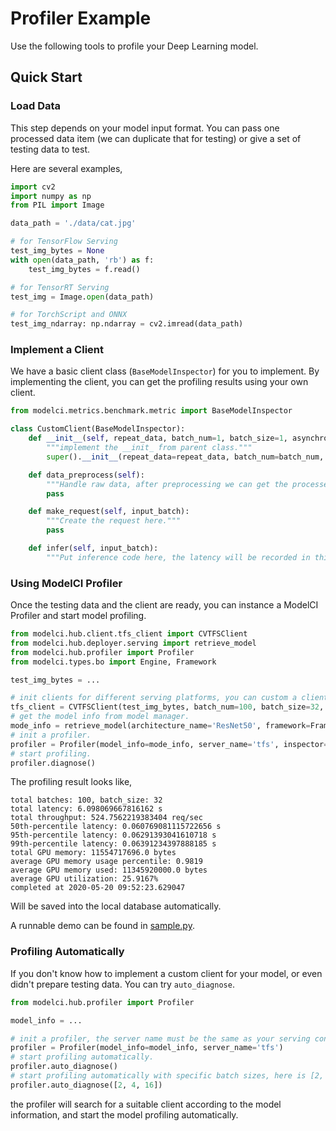 # Profiler Example

Use the following tools to profile your Deep Learning model.

## Quick Start 

### Load Data

This step depends on your model input format. You can pass one processed data item (we can duplicate that for testing) or give a set of testing data to test.

Here are several examples,

```python
import cv2
import numpy as np
from PIL import Image

data_path = './data/cat.jpg'

# for TensorFlow Serving
test_img_bytes = None
with open(data_path, 'rb') as f:
    test_img_bytes = f.read()

# for TensorRT Serving
test_img = Image.open(data_path)

# for TorchScript and ONNX
test_img_ndarray: np.ndarray = cv2.imread(data_path)
```

### Implement a Client

We have a basic client class (`BaseModelInspector`) for you to implement. By implementing the client, you can get the profiling results using your own client. 

```python
from modelci.metrics.benchmark.metric import BaseModelInspector

class CustomClient(BaseModelInspector):
    def __init__(self, repeat_data, batch_num=1, batch_size=1, asynchronous=None):
        """implement the __init_ from parent class."""
        super().__init__(repeat_data=repeat_data, batch_num=batch_num, batch_size=batch_size, asynchronous=asynchronous)

    def data_preprocess(self):
        """Handle raw data, after preprocessing we can get the processed_data, which is using for benchmarking."""
        pass

    def make_request(self, input_batch):
        """Create the request here."""
        pass

    def infer(self, input_batch):
        """Put inference code here, the latency will be recorded in this block."""
```

### Using ModelCI Profiler

Once the testing data and the client are ready, you can instance a ModelCI Profiler and start model profiling.

```python
from modelci.hub.client.tfs_client import CVTFSClient
from modelci.hub.deployer.serving import retrieve_model
from modelci.hub.profiler import Profiler
from modelci.types.bo import Engine, Framework

test_img_bytes = ...

# init clients for different serving platforms, you can custom a client by implementing the BaseModelInspector class.
tfs_client = CVTFSClient(test_img_bytes, batch_num=100, batch_size=32, asynchronous=False)
# get the model info from model manager.
mode_info = retrieve_model(architecture_name='ResNet50', framework=Framework.PYTORCH, engine=Engine.TORCHSCRIPT)
# init a profiler.
profiler = Profiler(model_info=mode_info, server_name='tfs', inspector=tfs_client)
# start profiling.
profiler.diagnose()
```

The profiling result looks like, 

```
total batches: 100, batch_size: 32
total latency: 6.098069667816162 s
total throughput: 524.7562219383404 req/sec
50th-percentile latency: 0.060769081115722656 s
95th-percentile latency: 0.06291393041610718 s
99th-percentile latency: 0.06391234397888185 s
total GPU memory: 11554717696.0 bytes
average GPU memory usage percentile: 0.9819
average GPU memory used: 11345920000.0 bytes
average GPU utilization: 25.9167%
completed at 2020-05-20 09:52:23.629047
```

Will be saved into the local database automatically.

A runnable demo can be found in [sample.py](./sample.py).

### Profiling Automatically

If you don't know how to implement a custom client for your model, or even didn't prepare testing data. You can try `auto_diagnose`. 

```python
from modelci.hub.profiler import Profiler

model_info = ...

# init a profiler, the server name must be the same as your serving container's.
profiler = Profiler(model_info=model_info, server_name='tfs')
# start profiling automatically.
profiler.auto_diagnose()
# start profiling automatically with specific batch sizes, here is [2, 4, 16].
profiler.auto_diagnose([2, 4, 16])
```

the profiler will search for a suitable client according to the model information, and start the model profiling automatically.
